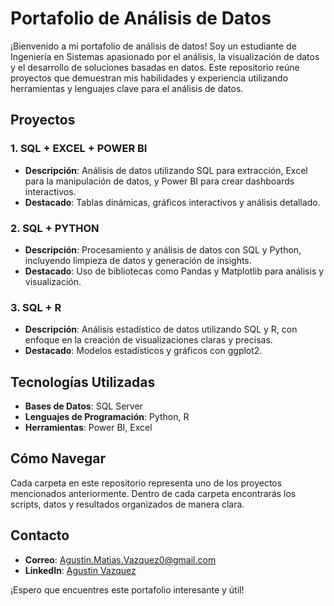 # Portafolio de Análisis de Datos

¡Bienvenido a mi portafolio de análisis de datos! Soy un estudiante de Ingeniería en Sistemas apasionado por el análisis, la visualización de datos y el desarrollo de soluciones basadas en datos. Este repositorio reúne proyectos que demuestran mis habilidades y experiencia utilizando herramientas y lenguajes clave para el análisis de datos.

## Proyectos

### 1. SQL + EXCEL + POWER BI
- **Descripción**: Análisis de datos utilizando SQL para extracción, Excel para la manipulación de datos, y Power BI para crear dashboards interactivos.
- **Destacado**: Tablas dinámicas, gráficos interactivos y análisis detallado.

### 2. SQL + PYTHON
- **Descripción**: Procesamiento y análisis de datos con SQL y Python, incluyendo limpieza de datos y generación de insights.
- **Destacado**: Uso de bibliotecas como Pandas y Matplotlib para análisis y visualización.

### 3. SQL + R
- **Descripción**: Análisis estadístico de datos utilizando SQL y R, con enfoque en la creación de visualizaciones claras y precisas.
- **Destacado**: Modelos estadísticos y gráficos con ggplot2.

## Tecnologías Utilizadas
- **Bases de Datos**: SQL Server
- **Lenguajes de Programación**: Python, R
- **Herramientas**: Power BI, Excel

## Cómo Navegar
Cada carpeta en este repositorio representa uno de los proyectos mencionados anteriormente. Dentro de cada carpeta encontrarás los scripts, datos y resultados organizados de manera clara.

## Contacto
- **Correo**: [Agustin.Matias.Vazquez0@gmail.com](mailto:Agustin.Matias.Vazquez0@gmail.com)
- **LinkedIn**: [Agustin Vazquez](https://www.linkedin.com/in/agustin-vazquez-33a3a1325/)

¡Espero que encuentres este portafolio interesante y útil!

